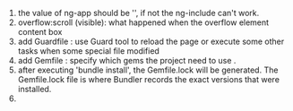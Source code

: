
1. the value of ng-app should be '', if not the ng-include can't work.
2. overflow:scroll (visible): what happened when the overflow element content box
3. add Guardfile : use Guard tool to reload the page or execute some other tasks when some special file modified
4. add Gemfile : specify which gems the project need to use .
5. after executing 'bundle install', the Gemfile.lock will be generated. The Gemfile.lock file is where Bundler records the exact versions that were installed.
6.
